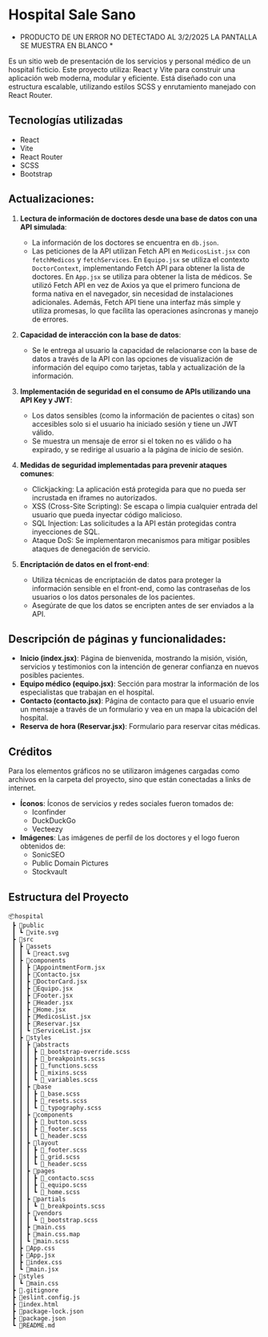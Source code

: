 # Hospital Sale Sano

* PRODUCTO DE UN ERROR NO DETECTADO AL 3/2/2025 LA PANTALLA SE MUESTRA EN BLANCO *

Es un sitio web de presentación de los servicios y personal médico de un hospital ficticio. Este proyecto utiliza: React y Vite para construir una aplicación web moderna, modular y eficiente. Está diseñado con una estructura escalable, utilizando estilos SCSS y enrutamiento manejado con React Router.

## Tecnologías utilizadas

- React
- Vite
- React Router
- SCSS
- Bootstrap

## Actualizaciones:

1. **Lectura de información de doctores desde una base de datos con una API simulada**:
   - La información de los doctores se encuentra en `db.json`.
   - Las peticiones de la API utilizan Fetch API en `MedicosList.jsx` con `fetchMedicos` y `fetchServices`. En `Equipo.jsx` se utiliza el contexto `DoctorContext`, implementando Fetch API para obtener la lista de doctores. En `App.jsx` se utiliza para obtener la lista de médicos. Se utilizó Fetch API en vez de Axios ya que el primero funciona de forma nativa en el navegador, sin necesidad de instalaciones adicionales. Además, Fetch API tiene una interfaz más simple y utiliza promesas, lo que facilita las operaciones asíncronas y manejo de errores.

2. **Capacidad de interacción con la base de datos**:
   - Se le entrega al usuario la capacidad de relacionarse con la base de datos a través de la API con las opciones de visualización de información del equipo como tarjetas, tabla y actualización de la información.

3. **Implementación de seguridad en el consumo de APIs utilizando una API Key y JWT**:
   - Los datos sensibles (como la información de pacientes o citas) son accesibles solo si el usuario ha iniciado sesión y tiene un JWT válido.
   - Se muestra un mensaje de error si el token no es válido o ha expirado, y se redirige al usuario a la página de inicio de sesión.

4. **Medidas de seguridad implementadas para prevenir ataques comunes**:
   - Clickjacking: La aplicación está protegida para que no pueda ser incrustada en iframes no autorizados.
   - XSS (Cross-Site Scripting): Se escapa o limpia cualquier entrada del usuario que pueda inyectar código malicioso.
   - SQL Injection: Las solicitudes a la API están protegidas contra inyecciones de SQL.
   - Ataque DoS: Se implementaron mecanismos para mitigar posibles ataques de denegación de servicio.

5. **Encriptación de datos en el front-end**:
   - Utiliza técnicas de encriptación de datos para proteger la información sensible en el front-end, como las contraseñas de los usuarios o los datos personales de los pacientes.
   - Asegúrate de que los datos se encripten antes de ser enviados a la API.

## Descripción de páginas y funcionalidades:

- **Inicio (index.jsx)**: Página de bienvenida, mostrando la misión, visión, servicios y testimonios con la intención de generar confianza en nuevos posibles pacientes.
- **Equipo médico (equipo.jsx)**: Sección para mostrar la información de los especialistas que trabajan en el hospital.
- **Contacto (contacto.jsx)**: Página de contacto para que el usuario envíe un mensaje a través de un formulario y vea en un mapa la ubicación del hospital.
- **Reserva de hora (Reservar.jsx)**: Formulario para reservar citas médicas.

## Créditos

Para los elementos gráficos no se utilizaron imágenes cargadas como archivos en la carpeta del proyecto, sino que están conectadas a links de internet.

- **Íconos**: Íconos de servicios y redes sociales fueron tomados de:
  - Iconfinder
  - DuckDuckGo
  - Vecteezy
- **Imágenes**: Las imágenes de perfil de los doctores y el logo fueron obtenidos de:
  - SonicSEO
  - Public Domain Pictures
  - Stockvault

## Estructura del Proyecto

```
📦hospital
 ┣ 📂public
 ┃ ┗ 📜vite.svg
 ┣ 📂src
 ┃ ┣ 📂assets
 ┃ ┃ ┗ 📜react.svg
 ┃ ┣ 📂components
 ┃ ┃ ┣ 📜AppointmentForm.jsx
 ┃ ┃ ┣ 📜Contacto.jsx
 ┃ ┃ ┣ 📜DoctorCard.jsx
 ┃ ┃ ┣ 📜Equipo.jsx
 ┃ ┃ ┣ 📜Footer.jsx
 ┃ ┃ ┣ 📜Header.jsx
 ┃ ┃ ┣ 📜Home.jsx
 ┃ ┃ ┣ 📜MedicosList.jsx
 ┃ ┃ ┣ 📜Reservar.jsx
 ┃ ┃ ┗ 📜ServiceList.jsx
 ┃ ┣ 📂styles
 ┃ ┃ ┣ 📂abstracts
 ┃ ┃ ┃ ┣ 📜_bootstrap-override.scss
 ┃ ┃ ┃ ┣ 📜_breakpoints.scss
 ┃ ┃ ┃ ┣ 📜_functions.scss
 ┃ ┃ ┃ ┣ 📜_mixins.scss
 ┃ ┃ ┃ ┗ 📜_variables.scss
 ┃ ┃ ┣ 📂base
 ┃ ┃ ┃ ┣ 📜_base.scss
 ┃ ┃ ┃ ┣ 📜_resets.scss
 ┃ ┃ ┃ ┗ 📜_typography.scss
 ┃ ┃ ┣ 📂components
 ┃ ┃ ┃ ┣ 📜_button.scss
 ┃ ┃ ┃ ┣ 📜_footer.scss
 ┃ ┃ ┃ ┗ 📜_header.scss
 ┃ ┃ ┣ 📂layout
 ┃ ┃ ┃ ┣ 📜_footer.scss
 ┃ ┃ ┃ ┣ 📜_grid.scss
 ┃ ┃ ┃ ┗ 📜_header.scss
 ┃ ┃ ┣ 📂pages
 ┃ ┃ ┃ ┣ 📜_contacto.scss
 ┃ ┃ ┃ ┣ 📜_equipo.scss
 ┃ ┃ ┃ ┗ 📜_home.scss
 ┃ ┃ ┣ 📂partials
 ┃ ┃ ┃ ┗ 📜_breakpoints.scss
 ┃ ┃ ┣ 📂vendors
 ┃ ┃ ┃ ┗ 📜_bootstrap.scss
 ┃ ┃ ┣ 📜main.css
 ┃ ┃ ┣ 📜main.css.map
 ┃ ┃ ┗ 📜main.scss
 ┃ ┣ 📜App.css
 ┃ ┣ 📜App.jsx
 ┃ ┣ 📜index.css
 ┃ ┗ 📜main.jsx
 ┣ 📂styles
 ┃ ┗ 📜main.css
 ┣ 📜.gitignore
 ┣ 📜eslint.config.js
 ┣ 📜index.html
 ┣ 📜package-lock.json
 ┣ 📜package.json
 ┗ 📜README.md
```

